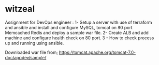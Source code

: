 # witzeal
Assignment for DevOps engineer :
1- Setup a server with use of terraform and ansible and install and configure MySQL, tomcat on 80 port Memcached Redis and deploy a sample war file.
2- Create ALB and add machine and configure health check on 80 port.
3 - How to check process up and running using ansible.
 




Downloaded  war file from;
https://tomcat.apache.org/tomcat-7.0-doc/appdev/sample/

